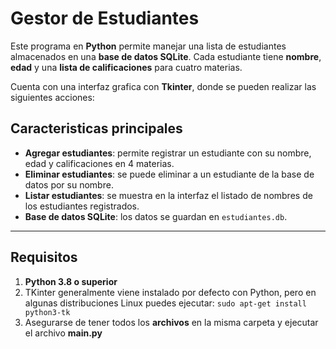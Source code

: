 # Gestor de Estudiantes

Este programa en **Python** permite manejar una lista de estudiantes almacenados en una **base de datos SQLite**. Cada estudiante tiene **nombre**, **edad** y una **lista de calificaciones** para cuatro materias.

Cuenta con una interfaz grafica con **Tkinter**, donde se pueden realizar las siguientes acciones:

## Caracteristicas principales

- **Agregar estudiantes**: permite registrar un estudiante con su nombre, edad y calificaciones en 4 materias.
- **Eliminar estudiantes**: se puede eliminar a un estudiante de la base de datos por su nombre.
- **Listar estudiantes**: se muestra en la interfaz el listado de nombres de los estudiantes registrados.
- **Base de datos SQLite**: los datos se guardan en `estudiantes.db`.

---

## Requisitos

1. **Python 3.8 o superior**
2. TKinter generalmente viene instalado por defecto con Python, pero en algunas distribuciones Linux puedes ejecutar:
   `sudo apt-get install python3-tk`
3. Asegurarse de tener todos los **archivos** en la misma carpeta y ejecutar el archivo **main.py**
